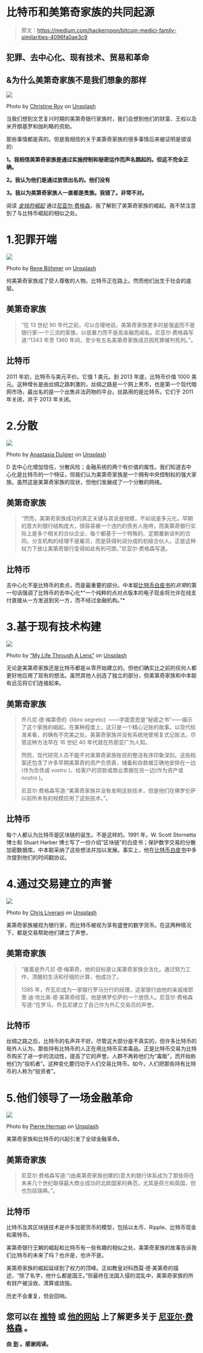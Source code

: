 # 比特币和美第奇家族的共同起源

> 原文：<https://medium.com/hackernoon/bitcoin-medici-family-similarities-4096fa0ae3c9>

## 犯罪、去中心化、现有技术、贸易和革命

## &为什么美第奇家族不是我们想象的那样

![](img/b34b574a98e36a90fc221a9b19f13e12.png)

Photo by [Christine Roy](https://unsplash.com/photos/ir5MHI6rPg0/) on [Unsplash](https://unsplash.com)

当我们想到文艺复兴时期的美第奇银行家族时，我们会想到他们的财富、王权以及米开朗基罗和伽利略的资助。

那些事情都是真的。但是我相信的关于美第奇家族的很多事情后来被证明是错误的:

**1。我相信美第奇家族是通过实施控制和秘密运作而声名鹊起的。**但这不完全正确。****

**2。我认为他们是通过放债出名的。**他们没有****

**3。我以为美第奇家族人一直都是贵族。**我错了。非常不对。****

阅读 [*金钱的崛起*](https://www.amazon.com/Ascent-Money-Financial-History-World/dp/0143116177) 通过[尼亚尔·费格森](https://medium.com/u/55d59a692896?source=post_page-----4096fa0ae3c9--------------------------------)，我了解到了美第奇家族的崛起。我不禁注意到了与比特币崛起的相似之处。

# 1.犯罪开端

![](img/1031055a70d358b06d09abd196e3307c.png)

Photo by [Rene Böhmer](https://unsplash.com/photos/WR7P60pbUzQ) on [Unsplash](https://unsplash.com)

何美第奇家族成了受人尊敬的人物。比特币正在路上。然而他们出生于社会的底层。

## **美第奇家族**

> “在 13 世纪 90 年代之前，可以合理地说，美第奇家族更多的是强盗而不是银行家:一个三流的家族，以低暴力而不是高金融而闻名。尼亚尔·费格森写道:“1343 年至 1360 年间，至少有五名美第奇家族成员因死罪被判死刑。”。

## **比特币**

2011 年初，比特币与美元平价。它值 1 美元。到 2013 年底，比特币价值 1000 美元。这种增长是由丝绸之路刺激的，丝绸之路是一个网上黑市，也是第一个现代暗网市场，最出名的是一个出售非法药物的平台。丝路用的是比特币。它们于 2011 年关闭，并于 2013 年关闭。

# 2.分散

![](img/1250c8863e0527cabee2efa15129ef05.png)

Photo by [Anastasia Dulgier](https://unsplash.com/photos/OKOOGO578eo) on [Unsplash](https://unsplash.com)

D 去中心化增加信任，分散风险；金融系统的两个有价值的属性。我们知道去中心化是比特币的一个特征，但我们认为美第奇家族是一个拥有中央控制权的强大家族。虽然这是美第奇家族的现状，但他们发展成了一个分散的网络。

## **美第奇家族**

> “然而，美第奇家族成功的真正关键与其说是规模，不如说是多元化。早期的意大利银行结构庞大，很容易被一个违约的债务人拖垮，而美第奇银行实际上是多个相关的合伙企业，每个都基于一个特殊的、定期重新谈判的合同。分支机构的经理不是雇员，而是获得利润分成的初级合伙人。正是这种权力下放让美第奇银行变得如此有利可图，”尼亚尔·费格森写道。

## **比特币**

去中心化不是比特币的卖点，而是最重要的部分。中本聪[比特币白皮书](https://bitcoin.org/bitcoin.pdf)的*非常*的第一句话强调了比特币的去中心化*“一个纯粹的点对点版本的电子现金将允许在线支付直接从一方发送到另一方，而不经过金融机构。”*

# 3.基于现有技术构建

![](img/2e358d5854f17773b4d330c9ffaaeed2.png)

Photo by [“My Life Through A Lens”](https://unsplash.com/photos/bq31L0jQAjU) on [Unsplash](https://unsplash.com)

无论是美第奇家族还是比特币都是从零开始建立的。但他们确实比之前的任何人都更好地应用了现有的想法。虽然其他人创造了独立的部分，但美第奇家族和中本聪有远见将它们连接起来。

## **美第奇家族**

> 乔凡尼·德·梅第奇的《libro segreto》——字面意思是“秘密之书”——揭示了这个家族的崛起。在某种程度上，这只是一个精心记账的故事。以现代标准来看，的确有不完美之处。美第奇家族并没有系统地使用复式记账法，尽管这种方法早在 16 世纪 40 年代就在热那亚广为人知。
> 
> 然而，现代研究人员不能不对美第奇家族账目的整洁有序印象深刻。这些档案还包含了许多早期美第奇的资产负债表，储备和存款被正确地安排在一边(作为负债或 *vostro* )，给客户的贷款或商业票据在另一边(作为资产或 *nostro* )。
> 
> 尼亚尔·费格森写道:“美第奇家族并没有发明这些技术，但是他们在佛罗伦萨以前所未有的规模应用了这些技术。”。

## **比特币**

每个人都认为比特币是区块链的诞生。不是这样的。1991 年，W. Scott Stornetta 博士和 Stuart Harber 博士写了一份介绍“区块链”的白皮书；保护数字交易的分散加密数据库。中本聪采纳了这些想法并加以发展。事实上，他在[比特币白皮书](https://bitcoin.org/bitcoin.pdf)中多次提到他们的时间戳协议。

# 4.通过交易建立的声誉

![](img/74606e48c4068e58271fc4dfe351e08a.png)

Photo by [Chris Liverani](https://unsplash.com/photos/dBI_My696Rk) on [Unsplash](https://unsplash.com)

美第奇家族被视为银行家，而比特币被视为享有盛誉的数字货币。在这两种情况下，都是交易帮助他们建立了声誉。

## **美第奇家族**

> ”接着是乔凡尼·德·梅第奇。他的目标是让美第奇家族合法化。通过努力工作，清醒的生活和仔细的计算，他成功了。
> 
> 1385 年，乔瓦尼成为一家银行罗马分行的经理，这家银行由他的亲戚维耶里·迪·坎比奥·德·美第奇经营，他是佛罗伦萨的一个放债人。尼亚尔·费格森写道:“在罗马，乔瓦尼建立了自己作为外汇交易员的声誉。

## **比特币**

丝绸之路之后，比特币的名声并不好。尽管这大部分是不真实的，但许多比特币的局外人认为，那些持有比特币的人正在用比特币买卖毒品。正是比特币交易为比特币购买了进一步的流动性，提高了它的声誉。人群不再称他们为“毒贩”，而开始称他们为“投机者”。这种变化要归功于人们交易比特币。如今，人们把那些持有比特币的人称为“投资者”。

# 5.他们领导了一场金融革命

![](img/d261d33fd68192dd32956f31dc80f889.png)

Photo by [Pierre Herman](https://unsplash.com/photos/Fw_2kaQZc90) on [Unsplash](https://unsplash.com)

美第奇家族和比特币的兴起引发了全球金融革命。

## **美第奇家族**

> 尼亚尔·费格森写道:“(由美第奇家族创建的)意大利银行体系成为了那些将在未来几个世纪取得最大商业成功的北欧国家的典范，尤其是荷兰和英国，但也包括瑞典。”。

## **比特币**

比特币及其区块链技术是许多加密货币的模型，包括以太币、Ripple、比特币现金和莱特币。

美第奇银行王朝的崛起和比特币有一些有趣的相似之处。美第奇家族的故事告诉我们比特币的未来了吗？也许是，也许不是。

美第奇家族的崛起延续到了权力的顶峰。正如教皇对科西莫·德·美第奇的描述，“除了名字，他什么都是国王。”但最终在法国入侵的混乱中，美第奇家族的所有财产被没收、清算或烧毁。

历史不会重复，但会回响。

## **您可以在** [**推特**](https://twitter.com/nfergus) **或** [**他的网站**](http://www.niallferguson.com) **上了解更多关于** [**尼亚尔·费格森**](https://medium.com/u/55d59a692896?source=post_page-----4096fa0ae3c9--------------------------------) **。**

**由** [**到**](https://medium.com/u/a310c6d8d670?source=post_page-----4096fa0ae3c9--------------------------------) **。感谢阅读。**